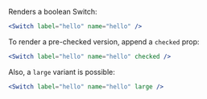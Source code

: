 Renders a boolean Switch:

```jsx
<Switch label="hello" name="hello" />
```

To render a pre-checked version, append a `checked` prop:

```jsx
<Switch label="hello" name="hello" checked />
```

Also, a `large` variant is possible:

```jsx
<Switch label="hello" name="hello" large />
```
